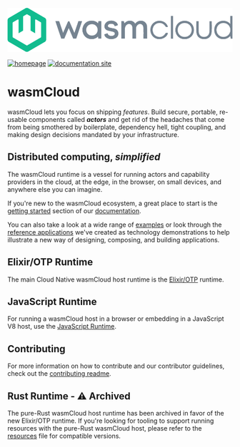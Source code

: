 ![wasmCloud logo](https://raw.githubusercontent.com/wasmCloud/branding/main/02.Horizontal%20Version/Pixel/PNG/Wasmcloud.Logo-Hrztl_Color.png)

[![homepage](https://img.shields.io/website?label=homepage&url=https%3A%2F%2Fwasmcloud.com)](https://wasmcloud.com)
[![documentation site](https://img.shields.io/website?label=documentation&url=https%3A%2F%2Fwasmcloud.dev)](https://wasmcloud.dev)
# wasmCloud

wasmCloud lets you focus on shipping _features_. Build secure, portable, re-usable components called **_actors_** and get rid of the headaches that come from being smothered by boilerplate, dependency hell, tight coupling, and making design decisions mandated by your infrastructure.

## Distributed computing, _simplified_

The wasmCloud runtime is a vessel for running actors and capability providers in the cloud, at the edge, in the browser, on small devices, and anywhere else you can imagine.

If you're new to the wasmCloud ecosystem, a great place to start is the [getting started](https://wasmcloud.dev/overview/getting-started/) section of our [documentation](https://wasmcloud.dev).

You can also take a look at a wide range of [examples](./examples) or look through the [reference applications](https://wasmcloud.dev/reference/refapps/) we've created as technology demonstrations to help illustrate a new way of designing, composing, and building applications.

## Elixir/OTP Runtime 

The main Cloud Native wasmCloud host runtime is the [Elixir/OTP](https://github.com/wasmCloud/wasmcloud-otp) runtime.

## JavaScript Runtime

For running a wasmCloud host in a browser or embedding in a JavaScript V8 host, use the [JavaScript Runtime](https://github.com/wasmCloud/wasmcloud-js).

## Contributing

For more information on how to contribute and our contributor guidelines, check out the [contributing readme](./CONTRIBUTING.md).

## Rust Runtime - ⚠️ Archived

The pure-Rust wasmCloud host runtime has been archived in favor of the new Elixir/OTP runtime. If you're looking for tooling to support running resources with the pure-Rust wasmCloud host, please refer to the [resources](./.archived/RESOURCES.md) file for compatible versions.

